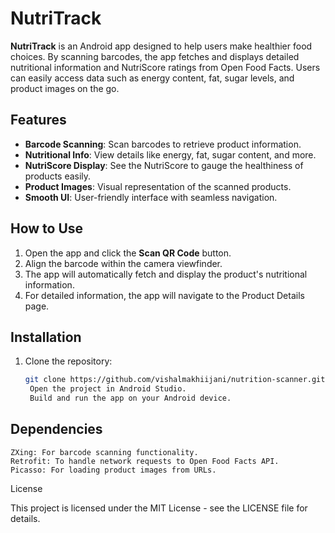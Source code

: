 # NutriTrack

**NutriTrack** is an Android app designed to help users make healthier food choices. By scanning barcodes, the app fetches and displays detailed nutritional information and NutriScore ratings from Open Food Facts. Users can easily access data such as energy content, fat, sugar levels, and product images on the go.

## Features

- **Barcode Scanning**: Scan barcodes to retrieve product information.
- **Nutritional Info**: View details like energy, fat, sugar content, and more.
- **NutriScore Display**: See the NutriScore to gauge the healthiness of products easily.
- **Product Images**: Visual representation of the scanned products.
- **Smooth UI**: User-friendly interface with seamless navigation.

## How to Use

1. Open the app and click the **Scan QR Code** button.
2. Align the barcode within the camera viewfinder.
3. The app will automatically fetch and display the product's nutritional information.
4. For detailed information, the app will navigate to the Product Details page.

## Installation

1. Clone the repository:
   ```bash
   git clone https://github.com/vishalmakhiijani/nutrition-scanner.git
    Open the project in Android Studio.
    Build and run the app on your Android device.

## Dependencies

    ZXing: For barcode scanning functionality.
    Retrofit: To handle network requests to Open Food Facts API.
    Picasso: For loading product images from URLs.

License

This project is licensed under the MIT License - see the LICENSE file for details.
